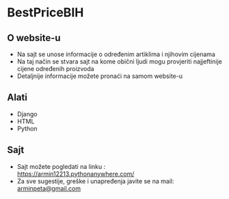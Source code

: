 # BestPriceBIH

## O website-u
  - Na sajt se unose informacije o određenim artiklima i njihovim cijenama
  - Na taj način se stvara sajt na kome obični ljudi mogu provjeriti najjeftinije cijene određenih proizvoda
  - Detaljnije informacije možete pronaći na samom website-u
  
## Alati
  - Django
  - HTML
  - Python
  
## Sajt
  - Sajt možete pogledati na linku : https://armin12213.pythonanywhere.com/
  - Za sve sugestije, greške i unapređenja javite se na mail: arminpeta@gmail.com
